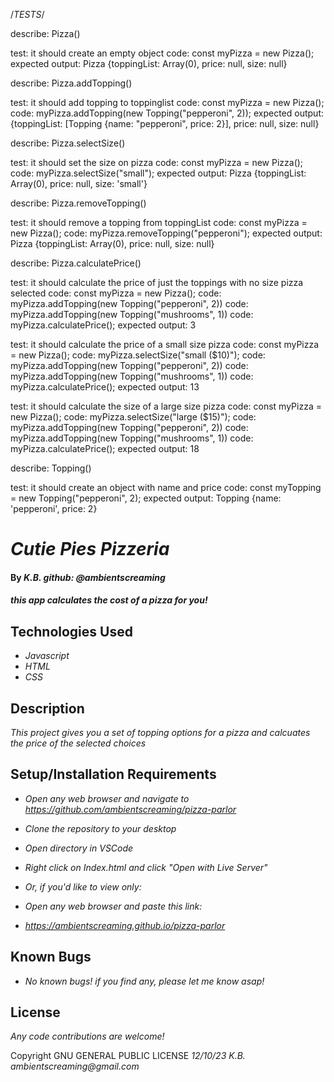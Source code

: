 /*TESTS*/

describe: Pizza()

test: it should create an empty object
code: const myPizza = new Pizza();
expected output: Pizza {toppingList: Array(0), price: null, size: null}

describe: Pizza.addTopping()

test: it should add topping to toppinglist
code: const myPizza = new Pizza();
code: myPizza.addTopping(new Topping("pepperoni", 2));
expected output: {toppingList: [Topping {name: "pepperoni", price: 2}], price: null, size: null}

describe: Pizza.selectSize()

test: it should set the size on pizza
code: const myPizza = new Pizza();
code: myPizza.selectSize("small");
expected output: Pizza {toppingList: Array(0), price: null, size: 'small'}

describe: Pizza.removeTopping()

test: it should remove a topping from toppingList
code: const myPizza = new Pizza();
code: myPizza.removeTopping("pepperoni");
expected output: Pizza {toppingList: Array(0), price: null, size: null}

describe: Pizza.calculatePrice()

test: it should calculate the price of just the toppings with no size pizza selected
code: const myPizza = new Pizza();
code: myPizza.addTopping(new Topping("pepperoni", 2))
code: myPizza.addTopping(new Topping("mushrooms", 1))
code: myPizza.calculatePrice();
expected output: 3

test: it should calculate the price of a small size pizza
code: const myPizza = new Pizza();
code: myPizza.selectSize("small ($10)");
code: myPizza.addTopping(new Topping("pepperoni", 2))
code: myPizza.addTopping(new Topping("mushrooms", 1))
code: myPizza.calculatePrice();
expected output: 13

test: it should calculate the size of a large size pizza
code: const myPizza = new Pizza();
code: myPizza.selectSize("large ($15)");
code: myPizza.addTopping(new Topping("pepperoni", 2))
code: myPizza.addTopping(new Topping("mushrooms", 1))
code: myPizza.calculatePrice();
expected output: 18

describe: Topping()

test: it should create an object with name and price
code: const myTopping = new Topping("pepperoni", 2);
expected output: Topping {name: 'pepperoni', price: 2}

# _Cutie Pies Pizzeria_

#### By _**K.B. github: @ambientscreaming**_

#### _this app calculates the cost of a pizza for you!_

## Technologies Used

* _Javascript_
* _HTML_
* _CSS_

## Description

_This project gives you a set of topping options for a pizza and calcuates the price of the selected choices_

## Setup/Installation Requirements

* _Open any web browser and navigate to https://github.com/ambientscreaming/pizza-parlor_
* _Clone the repository to your desktop_
* _Open directory in VSCode_
* _Right click on Index.html and click "Open with Live Server"_

* _Or, if you'd like to view only:_
* _Open any web browser and paste this link:_
* _https://ambientscreaming.github.io/pizza-parlor_

## Known Bugs

* _No known bugs! if you find any, please let me know asap!_

## License

_Any code contributions are welcome!_

Copyright GNU GENERAL PUBLIC LICENSE _12/10/23_ _K.B. ambientscreaming@gmail.com_
